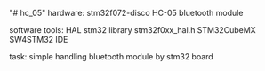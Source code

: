 "# hc_05" 
hardware: 
stm32f072-disco
HC-05 bluetooth module


software tools:
HAL stm32 library
stm32f0xx_hal.h
STM32CubeMX
SW4STM32 IDE

task:
simple handling bluetooth module by stm32 board
